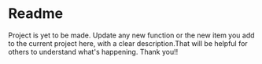 # Readme
Project is yet to be made. Update any new function or the new item you add to the current project here, with a clear description.That will be helpful for others to understand what's happening. Thank you!!


